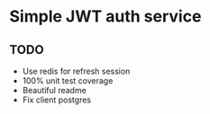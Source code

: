 # Simple JWT auth service

## TODO
* Use redis for refresh session
* 100% unit test coverage
* Beautiful readme
* Fix client postgres
